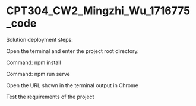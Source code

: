 # CPT304_CW2_Mingzhi_Wu_1716775_code

Solution deployment steps:

Open the terminal and enter the project root directory.

Command: npm install

Command: npm run serve

Open the URL shown in the terminal output in Chrome

Test the requirements of the project
